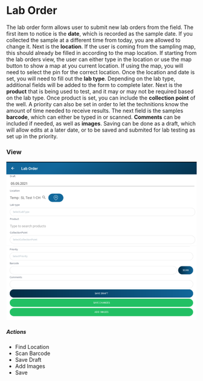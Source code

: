 ﻿# Lab Order

The lab order form allows user to submit new lab orders from the field. The first 
item to notice is the **date**, which is recorded as the sample date. If you collected 
the sample at a different time from today, you are allowed to change it. Next 
is the **location**. If the user is coming from the sampling map, this should
already be filled in according to the map location. If starting from the
lab orders view, the user can either type in the location or use the map 
button to show a map at you current location. If using the map, you will need
to select the pin for the correct location. Once the location and date is set,
you will need to fill out the **lab type**. Depending on the lab type, additional 
fields will be added to the form to complete later. Next is the **product** that
is being used to test, and it may or may not be required based on the lab type.
Once product is set, you can include the **collection point** of the well. A priority 
can also be set in order to let the technitions know the amount of time needed
to receive results. The next field is the samples **barcode**, which can either be typed in
or scanned. **Comments** can be included if needed, as well as **images**. Saving can be 
done as a draft, which will allow edits at a later date, or to be saved and submited 
for lab testing as set up in the priority.



 
### View

![image-logo](../images/LabOrder1.PNG)
![image-logo](../images/LabOrder2.PNG)
##### Actions

* Find Location
* Scan Barcode
* Save Draft
* Add Images
* Save

